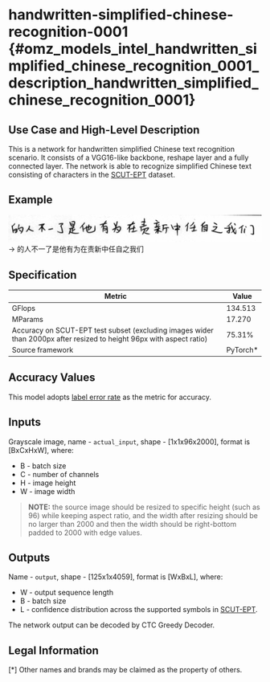 # handwritten-simplified-chinese-recognition-0001 {#omz_models_intel_handwritten_simplified_chinese_recognition_0001_description_handwritten_simplified_chinese_recognition_0001}

## Use Case and High-Level Description

This is a network for handwritten simplified Chinese text recognition scenario. It consists of a VGG16-like backbone,
reshape layer and a fully connected layer.
The network is able to recognize simplified Chinese text consisting of characters in the [SCUT-EPT](https://github.com/HCIILAB/SCUT-EPT_Dataset_Release) dataset.

## Example

![](./handwritten_simplified_chinese_test.png) -> 的人不一了是他有为在责新中任自之我们

## Specification

| Metric                                         | Value              |
|------------------------------------------------|--------------------|
| GFlops                                         |  134.513        |
| MParams                                        |   17.270           |
| Accuracy on SCUT-EPT test subset (excluding images wider than 2000px after resized to height 96px with aspect ratio)                               |   75.31%           |
| Source framework                               |   PyTorch\*        |


## Accuracy Values

This model adopts [label error rate](https://dl.acm.org/doi/abs/10.1145/1143844.1143891) as the metric for accuracy.

## Inputs

Grayscale image, name - `actual_input`, shape - [1x1x96x2000], format is [BxCxHxW], where:
  - B - batch size
  - C - number of channels
  - H - image height
  - W - image width

> **NOTE:**  the source image should be resized to specific height (such as 96) while keeping aspect ratio, and the width after resizing should be no larger than 2000 and then the width should be right-bottom padded to 2000 with edge values.

## Outputs

Name - `output`, shape - [125x1x4059], format is [WxBxL], where:
  - W - output sequence length
  - B - batch size
  - L - confidence distribution across the supported symbols in [SCUT-EPT](https://github.com/HCIILAB/SCUT-EPT_Dataset_Release).

The network output can be decoded by CTC Greedy Decoder.

## Legal Information
[*] Other names and brands may be claimed as the property of others.
